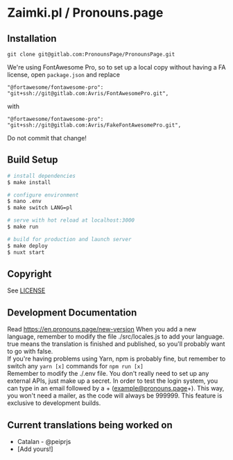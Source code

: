 # Zaimki.pl / Pronouns.page

## Installation

```
git clone git@gitlab.com:PronounsPage/PronounsPage.git
```

We're using FontAwesome Pro, so to set up a local copy without having a FA license,
open `package.json` and replace

```
"@fortawesome/fontawesome-pro": "git+ssh://git@gitlab.com:Avris/FontAwesomePro.git",
```

with

```
"@fortawesome/fontawesome-pro": "git+ssh://git@gitlab.com:Avris/FakeFontAwesomePro.git",
```

Do not commit that change!

## Build Setup

```bash
# install dependencies
$ make install

# configure environment
$ nano .env
$ make switch LANG=pl

# serve with hot reload at localhost:3000
$ make run

# build for production and launch server
$ make deploy
$ nuxt start
```

## Copyright

See [LICENSE](./LICENSE.md)

## Development Documentation
Read https://en.pronouns.page/new-version
When you add a new language, remember to modify the file ./src/locales.js to add your language. true means the translation is finished and published, so you'll probably want to go with false.\
If you're having problems using Yarn, npm is probably fine, but remember to switch any `yarn [x]` commands for `npm run [x]`\
Remember to modify the ./.env file. You don't really need to set up any external APIs, just make up a secret. In order to test the login system, you can type in an email followed by a + (example@pronouns.page+). This way, you won't need a mailer, as the code will always be 999999. This feature is exclusive to development builds.

## Current translations being worked on
- Catalan - @peiprjs 
- [Add yours!]
